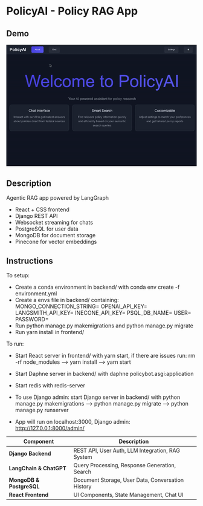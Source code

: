 # PolicyAI - Policy RAG App 
## Demo 
![Demo](demos/demo_gif.gif)

## Description

Agentic RAG app powered by LangGraph

- React + CSS frontend
- Django REST API
- Websocket streaming for chats
- PostgreSQL for user data
- MongoDB for document storage
- Pinecone for vector embeddings

## Instructions

To setup:
- Create a conda environment in backend/ with conda env create -f environment.yml
- Create a envs file in backend/ containing:
    MONGO_CONNECTION_STRING=
    OPENAI_API_KEY=
    LANGSMITH_API_KEY=
    INECONE_API_KEY=
    PSQL_DB_NAME= 
    USER=
    PASSWORD=
- Run python manage.py makemigrations and python manage.py migrate
- Run yarn install in frontend/

To run:
- Start React server in  frontend/ with yarn start, if there are issues run: rm -rf node_modules --> yarn install --> yarn start
- Start Daphne server in backend/ with daphne policybot.asgi:application
- Start redis with redis-server

- To use Django admin: start Django server in backend/ with python manage.py makemigrations --> python manage.py migrate --> python manage.py runserver
- App will run on localhost:3000, Django admin: http://127.0.0.1:8000/admin/




| Component                | Description                                    |
|--------------------------|------------------------------------------------|
| **Django Backend**       | REST API, User Auth, LLM Integration, RAG System|
| **LangChain & ChatGPT**  | Query Processing, Response Generation, Search          |
| **MongoDB & PostgreSQL** | Document Storage, User Data, Conversation History|
| **React Frontend**       | UI Components, State Management, Chat UI       |



